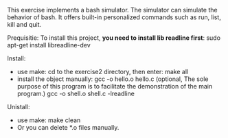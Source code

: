 This exercise implements a bash simulator. The simulator can simulate the behavior of bash.
It offers built-in personalized commands such as run, list, kill and quit.

Prequisitie:
To install this project, **you need to install lib readline first**:
sudo apt-get install libreadline-dev

Install:
* use make:
cd to the exercise2 directory, then enter:
make all
* install the object manually:
gcc -o hello.o hello.c (optional, The sole purpose of this program is to facilitate the demonstration of the main program.) 
gcc -o shell.o shell.c -lreadline

Unistall:
* use make:
make clean
* Or you can delete *.o files manually.
